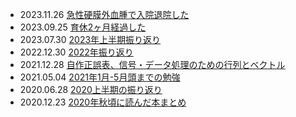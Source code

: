 - 2023.11.26 [急性硬膜外血腫で入院退院した](./急性硬膜外血腫で入院退院した.md)
- 2023.09.25 [育休2ヶ月経過した](./育休2ヶ月経過した.md)
- 2023.07.30 [2023年上半期振り返り](./2023年上半期振り返り)
- 2022.12.30 [2022年振り返り](./2022年振り返り)
- 2021.12.28 [自作正誤表、信号・データ処理のための行列とベクトル](./自作正誤表、信号・データ処理のための行列とベクトル)
- 2021.05.04 [2021年1月-5月頭までの勉強](./2021年1月-5月頭までの勉強)
- 2020.06.28 [2020上半期の振り返り](./2020上半期の振り返り)
- 2020.12.23 [2020年秋頃に読んだ本まとめ](./2020年秋頃に読んだ本まとめ)
